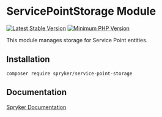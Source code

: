 # ServicePointStorage Module
[![Latest Stable Version](https://poser.pugx.org/spryker/service-point-storage/v/stable.svg)](https://packagist.org/packages/spryker/service-point-storage)
[![Minimum PHP Version](https://img.shields.io/badge/php-%3E%3D%208.1-8892BF.svg)](https://php.net/)

This module manages storage for Service Point entities.

## Installation

```
composer require spryker/service-point-storage
```

## Documentation

[Spryker Documentation](https://docs.spryker.com)
